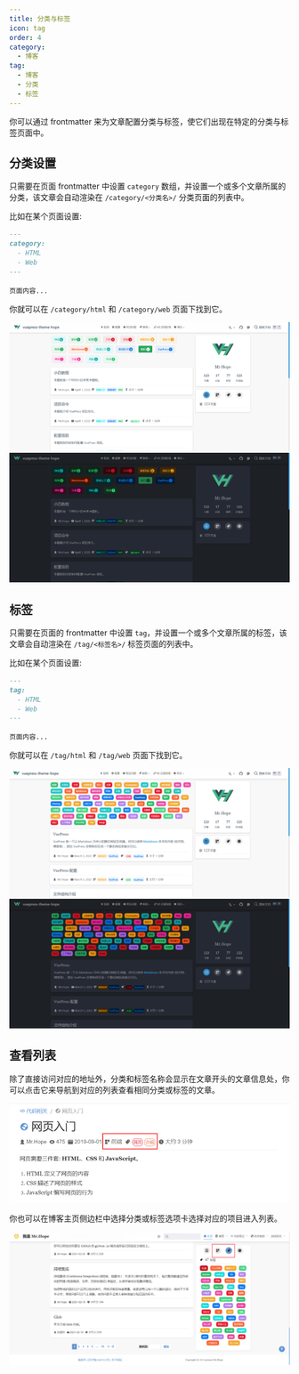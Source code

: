 ```yaml
---
title: 分类与标签
icon: tag
order: 4
category:
  - 博客
tag:
  - 博客
  - 分类
  - 标签
---
```


你可以通过 frontmatter 来为文章配置分类与标签，使它们出现在特定的分类与标签页面中。

<!-- more -->

## 分类设置

只需要在页面 frontmatter 中设置 `category` 数组，并设置一个或多个文章所属的分类，该文章会自动渲染在 `/category/<分类名>/` 分类页面的列表中。

比如在某个页面设置:

```md
---
category:
  - HTML
  - Web
---

页面内容...
```

你就可以在 `/category/html` 和 `/category/web` 页面下找到它。

![Category](./assets/category-light.png#light)
![Category](./assets/category-dark.png#dark)

## 标签

只需要在页面的 frontmatter 中设置 `tag`，并设置一个或多个文章所属的标签，该文章会自动渲染在 `/tag/<标签名>/` 标签页面的列表中。

比如在某个页面设置:

```md
---
tag:
  - HTML
  - Web
---

页面内容...
```

你就可以在 `/tag/html` 和 `/tag/web` 页面下找到它。

![Tag](./assets/tag-light.png#light)
![Tag](./assets/tag-dark.png#dark)

## 查看列表

除了直接访问对应的地址外，分类和标签名称会显示在文章开头的文章信息处，你可以点击它来导航到对应的列表查看相同分类或标签的文章。

![文章信息](./assets/info.png)

你也可以在博客主页侧边栏中选择分类或标签选项卡选择对应的项目进入列表。

![侧边栏选项卡](./assets/sidebar.png)
